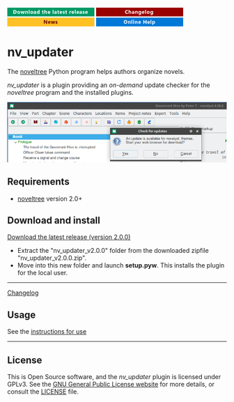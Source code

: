 [![Download the latest release](docs/img/download-button.png)](https://github.com/peter88213/nv_updater/raw/main/dist/nv_updater_v2.0.0.zip)
[![Changelog](docs/img/changelog-button.png)](docs/changelog.md)
[![News](docs/img/news-button.png)](https://github.com/peter88213/noveltree/discussions/1)
[![Online help](docs/img/help-button.png)](https://peter88213.github.io/nvhelp-en/nv_updater/)


# nv_updater

The [noveltree](https://github.com/peter88213/noveltree/) Python program helps authors organize novels.  

*nv_updater* is a plugin providing an *on-demand* update checker for the *noveltree* program and the installed plugins.



![Screenshot](docs/Screenshots/screen01.png)

## Requirements

- [noveltree](https://github.com/peter88213/noveltree/) version 2.0+

## Download and install

[Download the latest release (version 2.0.0)](https://github.com/peter88213/nv_updater/raw/main/dist/nv_updater_v2.0.0.zip)

- Extract the "nv_updater_v2.0.0" folder from the downloaded zipfile "nv_updater_v2.0.0.zip".
- Move into this new folder and launch **setup.pyw**. This installs the plugin for the local user.

---

[Changelog](docs/changelog.md)

## Usage

See the [instructions for use](docs/usage.md)

---

## License

This is Open Source software, and the *nv_updater* plugin is licensed under GPLv3. See the
[GNU General Public License website](https://www.gnu.org/licenses/gpl-3.0.en.html) for more
details, or consult the [LICENSE](https://github.com/peter88213/nv_updater/blob/main/LICENSE) file.
